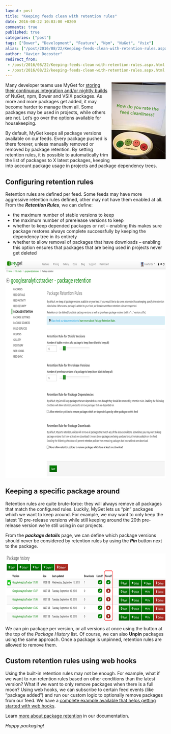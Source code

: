 ```yaml
---
layout: post
title: "Keeping feeds clean with retention rules"
date: 2016-08-22 10:03:00 +0200
comments: true
published: true
categories: ["post"]
tags: ["Bower", "Development", "Feature", "Npm", "NuGet", "Vsix"]
alias: ["/post/2016/08/22/Keeping-feeds-clean-with-retention-rules.aspx", "/post/2016/08/22/keeping-feeds-clean-with-retention-rules.aspx"]
author: "Xavier Decoster"
redirect_from:
 - /post/2016/08/22/Keeping-feeds-clean-with-retention-rules.aspx.html
 - /post/2016/08/22/keeping-feeds-clean-with-retention-rules.aspx.html
---
```


<p><a href="/images/image_140.png"><img width="170" height="240" title="MyGet Package Retention Rules help clean up your NuGet npm feed" align="right" style="margin: 0px 0px 5px 5px; border: 0px currentColor; padding-top: 0px; padding-right: 0px; padding-left: 0px; float: right; display: inline; background-image: none;" alt="MyGet Package Retention Rules help clean up your NuGet npm feed" src="/images/image_thumb_138.png" border="0"></a>Many developer teams use MyGet for <a href="http://www.myget.org">storing their continuous integration and/or nightly builds</a> of NuGet, npm, Bower and VSIX packages. As more and more packages get added, it may become harder to manage them all. Some packages may be used in projects, while others are not. Let’s go over the options available for housekeeping.</p> <p>By default, MyGet keeps all package versions available on our feeds. Every package pushed is there forever, unless manually removed or removed by package retention. By setting retention rules, it is possible to automatically trim the list of packages to X latest packages, keeping into account package usage in projects and package dependency trees.</p> <h2></h2> <h2>Configuring retention rules</h2> <p>Retention rules are defined per feed. Some feeds may have more aggressive retention rules defined, other may not have them enabled at all. From the <strong><em>Retention Rules</em></strong>, we can define:</p> <ul> <li>the maximum number of stable versions to keep</li> <li>the maximum number of prerelease versions to keep</li> <li>whether to keep depended packages or not – enabling this makes sure package restores always complete successfully by keeping the dependency tree in its entirety</li> <li>whether to allow removal of packages that have downloads – enabling this option ensures that packages that are being used in projects never get deleted</li></ul> <p><a href="/images/image_141.png"><img width="800" height="682" title="defining the maximum number of stable versions to keep * defining the maximum number of prerelease versions to keep * defining whether to keep depended packages or not * defining whether to allow removal of packages that have downloads" style="border: 0px currentColor; padding-top: 0px; padding-right: 0px; padding-left: 0px; margin-right: auto; margin-left: auto; float: none; display: block; background-image: none;" alt="Setting retention rules" src="/images/image_thumb_139.png" border="0"></a></p> <h2>Keeping a specific package around</h2> <p>Retention rules are quite brute-force: they will always remove all packages that match the configured rules. Luckily, MyGet lets us “pin” packages which we want to keep around. For example, we may want to only keep the latest 10 pre-release versions while still keeping around the 20th pre-release version we’re still using in our projects.</p> <p>From the <strong><em>package details</em></strong> page, we can define which package versions should never be considered by retention rules by using the <strong><em>Pin</em></strong> button next to the package. <p><a href="/images/image_142.png"><img width="800" height="213" title="Pinning packages so they do not get removed" style="border: 0px currentColor; padding-top: 0px; padding-right: 0px; padding-left: 0px; margin-right: auto; margin-left: auto; float: none; display: block; background-image: none;" alt="Pinning packages so they do not get removed" src="/images/image_thumb_140.png" border="0"></a> <p>We can pin package per version, or all versions at once using the button at the top of the <em>Package History</em> list. Of course, we can also <strong>Unpin</strong> packages using the same approach. Once a package is unpinned, retention rules are allowed to remove them.<br> <h2>Custom retention rules using web hooks</h2> <p>Using the built-in retention rules may not be enough. For example, what if we want to run retention rules based on other conditions than the latest version? What if we want to only remove packages when there is a full moon? Using web hooks, we can subscribe to certain feed events (like “package added”) and run our custom logic to optionally remove packages from our feed. We have a <a href="http://docs.myget.org/docs/reference/package-retention#Custom_package_retention_rules_using_webhooks">complete example available that helps getting started with web hooks</a>.</p> <p>Learn <a href="http://docs.myget.org/docs/reference/package-retention">more about package retention</a> in our documentation.</p> <p><em>Happy packaging!</em></p>



